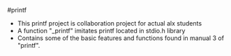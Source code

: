 #printf
- This printf project is collaboration project for actual alx students
- A function "_printf" imitates printf  located in stdio.h library
- Contains some of the basic features and functions found in manual 3 of "printf".
